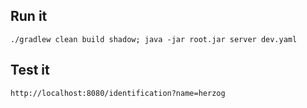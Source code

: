 ## Run it 
```./gradlew clean build shadow; java -jar root.jar server dev.yaml```

## Test it
`http://localhost:8080/identification?name=herzog`
